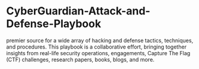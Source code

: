 # CyberGuardian-Attack-and-Defense-Playbook
premier source for a wide array of hacking and defense tactics, techniques, and procedures. This playbook is a collaborative effort, bringing together insights from real-life security operations, engagements, Capture The Flag (CTF) challenges, research papers, books, blogs, and more.
